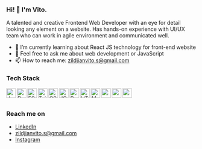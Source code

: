 ### Hi! 👋 I'm Vito.

A talented and creative Frontend Web Developer with an eye for detail looking any element on a website. Has hands-on experience with UI/UX team who can work in agile environment and communicated well.

- 🌱 I’m currently learning about React JS technology for front-end website
- 💬 Feel free to ask me about web development or JavaScript
- 📫 How to reach me: zildjianvito.s@gmail.com

### Tech Stack
  <a href="#"><img align="left" alt="JavaScript" title="JavaScript" width="25px" src="https://upload.wikimedia.org/wikipedia/commons/9/99/Unofficial_JavaScript_logo_2.svg" /></a>
  <a href="https://reactjs.org/"><img align="left" alt="React" title="React" width="25px" src="https://cdn.worldvectorlogo.com/logos/react-2.svg" /></a>
  <a href="https://tc39.es/ecma262/"><img align="left" alt="ES6" title="EcmaScrpt 6" width="25px" src="https://github.com/get-icon/geticon/raw/master/icons/es6.svg" /></a>
  <a href="https://tailwindcss.com/"><img align="left" alt="Tailwind" title="Tailwind" width="25px" src="https://github.com/get-icon/geticon/raw/master/icons/tailwindcss-icon.svg" /></a>
  <a href="https://www.w3schools.com/css/"><img align="left" alt="CSS" title="CSS" width="25px" height="25px" src="https://github.com/get-icon/geticon/raw/master/icons/css-3.svg" /></a>
  <a href="https://jquery.com/"><img align="left" alt="JQuery" title="JQuery" width="25px" src="https://github.com/get-icon/geticon/raw/master/icons/jquery-icon.svg" /></a>
  <a href="https://getbootstrap.com/"><img align="left" alt="Bootstrap" title="Bootstrap" width="25px" src="https://github.com/get-icon/geticon/raw/master/icons/bootstrap.svg" /></a>
  <a href="https://www.w3schools.com/html/"><img align="left" alt="HTML" title="HTML" width="25px"  height="25px" src="https://github.com/get-icon/geticon/raw/master/icons/html-5.svg" /></a>
  <a href="https://mui.com/core/"><img align="left" alt="Material UI" title="Material UI" width="25px" src="https://github.com/get-icon/geticon/raw/master/icons/material-ui.svg" /></a>
  <a href="https://vitejs.dev/"><img align="left" alt="" title="" width="25px" src="https://github.com/get-icon/geticon/raw/master/icons/vite.svg" /></a>
  <a href="https://sass-lang.com/"><img align="left" alt="" title="" width="25px" src="https://github.com/get-icon/geticon/raw/master/icons/sass.svg" /></a>
  <a href="https://www.java.com/en/"><img align="left" alt="" title="" width="25px" height="25px" src="https://github.com/get-icon/geticon/raw/master/icons/java.svg" /></a>
  
  
  
  <br>
  <br>
  
### Reach me on
- <a href="https://linkedin.com/in/zildjianvito/">LinkedIn</a>
- zildjianvito.s@gmail.com
- <a href="https://www.instagram.com/zildjianvitoo">Instagram</a>
